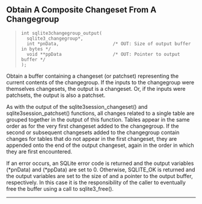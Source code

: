 ## Obtain A Composite Changeset From A Changegroup


> ```
> int sqlite3changegroup_output(
>   sqlite3_changegroup*,
>   int *pnData,                    /* OUT: Size of output buffer in bytes */
>   void **ppData                   /* OUT: Pointer to output buffer */
> );
> 
> ```


Obtain a buffer containing a changeset (or patchset) representing the
current contents of the changegroup. If the inputs to the changegroup
were themselves changesets, the output is a changeset. Or, if the
inputs were patchsets, the output is also a patchset.


As with the output of the sqlite3session\_changeset() and
sqlite3session\_patchset() functions, all changes related to a single
table are grouped together in the output of this function. Tables appear
in the same order as for the very first changeset added to the changegroup.
If the second or subsequent changesets added to the changegroup contain
changes for tables that do not appear in the first changeset, they are
appended onto the end of the output changeset, again in the order in
which they are first encountered.


If an error occurs, an SQLite error code is returned and the output
variables (\*pnData) and (\*ppData) are set to 0\. Otherwise, SQLITE\_OK
is returned and the output variables are set to the size of and a 
pointer to the output buffer, respectively. In this case it is the
responsibility of the caller to eventually free the buffer using a
call to sqlite3\_free().




---


